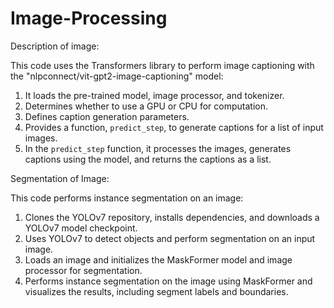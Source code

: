# Image-Processing

Description of image:

This code uses the Transformers library to perform image captioning with the "nlpconnect/vit-gpt2-image-captioning" model:
1. It loads the pre-trained model, image processor, and tokenizer.
2. Determines whether to use a GPU or CPU for computation.
3. Defines caption generation parameters.
4. Provides a function, `predict_step`, to generate captions for a list of input images.
5. In the `predict_step` function, it processes the images, generates captions using the model, and returns the captions as a list.




Segmentation of Image:

This code performs instance segmentation on an image:
1. Clones the YOLOv7 repository, installs dependencies, and downloads a YOLOv7 model checkpoint.
2. Uses YOLOv7 to detect objects and perform segmentation on an input image.
3. Loads an image and initializes the MaskFormer model and image processor for segmentation.
4. Performs instance segmentation on the image using MaskFormer and visualizes the results, including segment labels and boundaries.
